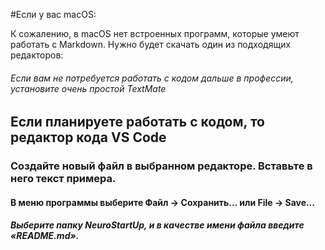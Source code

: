 #Если у вас macOS:

К сожалению, в macOS нет встроенных программ, которые умеют работать с Markdown. Нужно будет скачать один из подходящих редакторов:

###### Если вам не потребуется работать с кодом дальше в профессии, установите очень простой TextMate

## Если планируете работать с кодом, то редактор кода VS Code

### Создайте новый файл в выбранном редакторе. Вставьте в него текст примера.

#### В меню программы выберите Файл → Сохранить… или File → Save… 

##### Выберите папку NeuroStartUp, и в качестве имени файла введите «README.md».
